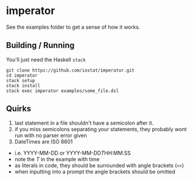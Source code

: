 # imperator
See the examples folder to get a sense of how it works.

## Building / Running
You'll just need the Haskell `stack`
```
git clone https://github.com/iostat/imperator.git
cd imperator
stack setup
stack install
stack exec imperator examples/some_file.dsl
```

## Quirks
1. last statement in a file shouldn't have a semicolon after it. 
2. if you miss semicolons separating your statements, they probably wont run with no parser error given
3. DateTimes are ISO 8601
  * i.e. YYYY-MM-DD or YYYY-MM-DD*T*HH:MM:SS
  * note the *T* in the example with time
  * as literals in code, they should be surrounded with angle brackets (`<>`)
  * when inputting into a prompt the angle brackets should be omitted